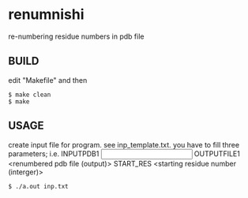 # renumnishi
re-numbering residue numbers in pdb file

## BUILD

edit "Makefile" and then

```
$ make clean
$ make
```

## USAGE

create input file for program.
see inp_template.txt.
you have to fill three parameters;
i.e.
INPUTPDB1 <input pdb file to be renumbered>
OUTPUTFILE1 <renumbered pdb file (output)>
START_RES <starting residue number (interger)>

```
$ ./a.out inp.txt
```

